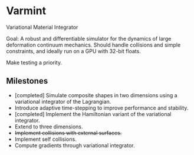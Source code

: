 # Varmint
Variational Material Integrator

Goal: A robust and differentiable simulator for the dynamics of large
deformation continuum mechanics.  Should handle collisions and simple
constraints, and ideally run on a GPU with 32-bit floats.

Make testing a priority.

## Milestones
* [completed] Simulate composite shapes in two dimensions using a variational integrator
  of the Lagrangian.
* Introduce adaptive time-stepping to improve performance and stability.
* [completed] Implement the Hamiltonian variant of the variational integrator.
* Extend to three dimensions.
* ~~Implement collisions with external surfaces.~~
* Implement self collisions.
* Compute gradients through variational integrator.